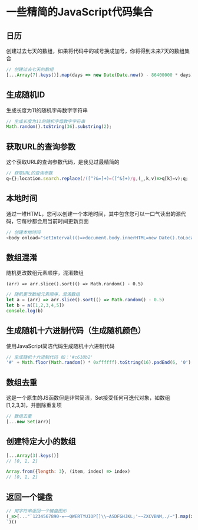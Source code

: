 # 一些精简的JavaScript代码集合

## 日历

创建过去七天的数组，如果将代码中的减号换成加号，你将得到未来7天的数组集合

```javascript
// 创建过去七天的数组
[...Array(7).keys()].map(days => new Date(Date.now() - 86400000 * days));
```

## 生成随机ID

生成长度为11的随机字母数字字符串

```javascript
// 生成长度为11的随机字母数字字符串
Math.random().toString(36).substring(2);
```

## 获取URL的查询参数

这个获取URL的查询参数代码，是我见过最精简的

```javascript
// 获取URL的查询参数
q={};location.search.replace(/([^?&=]+)=([^&]+)/g,(_,k,v)=>q[k]=v);q;
```

## 本地时间

通过一堆HTML，您可以创建一个本地时间，其中包含您可以一口气读出的源代码，它每秒都会用当前时间更新页面

```javascript
// 创建本地时间
<body onload="setInterval(()=>document.body.innerHTML=new Date().toLocaleString().slice(10,19))"></body>
```

## 数组混淆

随机更改数组元素顺序，混淆数组

`(arr) => arr.slice().sort(() => Math.random() - 0.5)`

```javascript
// 随机更改数组元素顺序，混淆数组
let a = (arr) => arr.slice().sort(() => Math.random() - 0.5)
let b = a([1,2,3,4,5])
console.log(b)
```

## 生成随机十六进制代码（生成随机颜色）

使用JavaScript简洁代码生成随机十六进制代码

```javascript
// 生成随机十六进制代码 如：'#c618b2'
'#' + Math.floor(Math.random() * 0xffffff).toString(16).padEnd(6, '0');
```

## 数组去重

这是一个原生的JS函数但是非常简洁，Set接受任何可迭代对象，如数组\[1,2,3,3\]，并删除重复项

```javascript
// 数组去重
[...new Set(arr)]
```

## 创建特定大小的数组

```javascript
[...Array(3).keys()]
// [0, 1, 2]

Array.from({length: 3}, (item, index) => index)
// [0, 1, 2]
```

## 返回一个键盘

```javascript
// 用字符串返回一个键盘图形
(_=>[..."`1234567890-=~~QWERTYUIOP[]\\~ASDFGHJKL;'~~ZXCVBNM,./~"].map(x=>(o+=`/${b='_'.repeat(w=x<y?2:' 667699'[x=["BS","TAB","CAPS","ENTER"][p++]||'SHIFT',p])}\\|`,m+=y+(x+'    ').slice(0,w)+y+y,n+=y+b+y+y,l+=' __'+b)[73]&&(k.push(l,m,n,o),l='',m=n=o=y),m=n=o=y='|',p=l=k=[])&&k.join`
`)()
```

